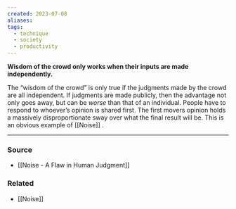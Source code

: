 ```yaml
---
created: 2023-07-08
aliases: 
tags:
  - technique
  - society
  - productivity
---
```

**Wisdom of the crowd only works when their inputs are made independently.**

The “wisdom of the crowd” is only true if the judgments made by the crowd are all independent. If judgments are made publicly, then the advantage not only goes away, but can be *worse* than that of an individual. People have to respond to whoever’s opinion is shared first. The first movers opinion holds a massively disproportionate sway over what the final result will be. This is an obvious example of [[Noise]] .

---

### Source
- [[Noise - A Flaw in Human Judgment]]

### Related
- [[Noise]]